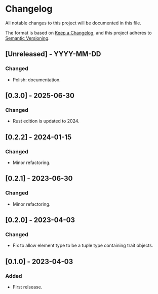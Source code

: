 # Changelog

All notable changes to this project will be documented in this file.

The format is based on [Keep a Changelog](https://keepachangelog.com/en/1.1.0/),
and this project adheres to [Semantic Versioning](https://semver.org/spec/v2.0.0.html).

## [Unreleased] - YYYY-MM-DD

### Changed

- Polish: documentation.

## [0.3.0] - 2025-06-30

### Changed

- Rust edition is updated to 2024.

## [0.2.2] - 2024-01-15

### Changed

- Minor refactoring.

## [0.2.1] - 2023-06-30

### Changed

- Minor refactoring.

## [0.2.0] - 2023-04-03

### Changed

- Fix to allow element type to be a tuple type containing trait objects.

## [0.1.0] - 2023-04-03

### Added

- First relsease.